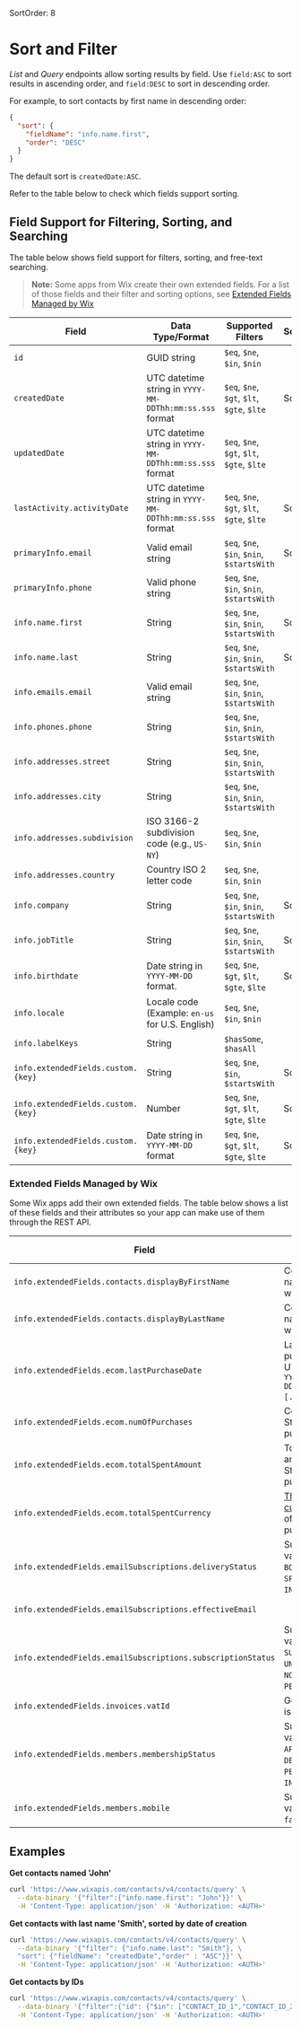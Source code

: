 SortOrder: 8
# Sort and Filter

_List_ and _Query_ endpoints allow sorting results by field.
Use `field:ASC` to sort results in ascending order,
and `field:DESC` to sort in descending order.

For example, to sort contacts by first name in descending order:

```json
{
  "sort": {
    "fieldName": "info.name.first",
    "order": "DESC"
  }
}
```

The default sort is `createdDate:ASC`.

Refer to the table below to check which fields support sorting.

## Field Support for Filtering, Sorting, and Searching

The table below shows field support for filters, sorting,
and free-text searching.

> **Note:**
> Some apps from Wix create their own extended fields.
> For a list of those fields and their filter and sorting options, see
> [Extended Fields Managed by Wix](#extended-fields-managed-by-wix)

| Field | Data Type/Format | Supported Filters | Sortable | Searchable |
|---|---|---|---|---|
| `id` | GUID string | `$eq`, `$ne`, `$in`, `$nin` | | |
| `createdDate` | UTC datetime string in `YYYY-MM-DDThh:mm:ss.sss` format | `$eq`, `$ne`, `$gt`, `$lt`, `$gte`, `$lte` | Sortable | |
| `updatedDate` | UTC datetime string in `YYYY-MM-DDThh:mm:ss.sss` format | `$eq`, `$ne`, `$gt`, `$lt`, `$gte`, `$lte` | | |
| `lastActivity.activityDate` | UTC datetime string in `YYYY-MM-DDThh:mm:ss.sss` format | `$eq`, `$ne`, `$gt`, `$lt`, `$gte`, `$lte` | Sortable | |
| `primaryInfo.email` | Valid email string | `$eq`, `$ne`, `$in`, `$nin`, `$startsWith` | Sortable | |
| `primaryInfo.phone` | Valid phone string | `$eq`, `$ne`, `$in`, `$nin`, `$startsWith` | | |
| `info.name.first` | String | `$eq`, `$ne`, `$in`, `$nin`, `$startsWith` | Sortable | Searchable |
| `info.name.last` | String | `$eq`, `$ne`, `$in`, `$nin`, `$startsWith` | Sortable | Searchable |
| `info.emails.email` | Valid email string | `$eq`, `$ne`, `$in`, `$nin`, `$startsWith` | | Searchable |
| `info.phones.phone` | String | `$eq`, `$ne`, `$in`, `$nin`, `$startsWith` | | Searchable |
| `info.addresses.street` | String | `$eq`, `$ne`, `$in`, `$nin`, `$startsWith` | | |
| `info.addresses.city` | String | `$eq`, `$ne`, `$in`, `$nin`, `$startsWith` | | |
| `info.addresses.subdivision` | ISO 3166-2 subdivision code (e.g., `US-NY`) | `$eq`, `$ne`, `$in`, `$nin` | | |
| `info.addresses.country` | Country ISO 2 letter code | `$eq`, `$ne`, `$in`, `$nin` | | |
| `info.company` | String | `$eq`, `$ne`, `$in`, `$nin`, `$startsWith` | Sortable | |
| `info.jobTitle` | String | `$eq`, `$ne`, `$in`, `$nin`, `$startsWith` | Sortable | |
| `info.birthdate` | Date string in `YYYY-MM-DD` format. | `$eq`, `$ne`, `$gt`, `$lt`, `$gte`, `$lte` | Sortable | |
| `info.locale` | Locale code (Example: `en-us` for U.S. English) | `$eq`, `$ne`, `$in`, `$nin` | | |
| `info.labelKeys` | String | `$hasSome`, `$hasAll` | | |
| `info.extendedFields.custom.{key}` | String | `$eq`, `$ne`, `$in`, `$startsWith` | Sortable | |
| `info.extendedFields.custom.{key}` | Number | `$eq`, `$ne`, `$gt`, `$lt`, `$gte`, `$lte` | Sortable | |
| `info.extendedFields.custom.{key}` | Date string in `YYYY-MM-DD` format | `$eq`, `$ne`, `$gt`, `$lt`, `$gte`, `$lte` | Sortable | |

### Extended Fields Managed by Wix

Some Wix apps add their own extended fields.
The table below shows a list of these fields and their attributes
so your app can make use of them through the REST API.

| Field | Description | Read-Only | Data Type | Supported Filters | Sortable |
|---|---|---|---|---|---|
| `info.extendedFields.contacts.displayByFirstName` | Concatenated name, starting with first name. | Read-only | `TEXT` | `$exists` | |
| `info.extendedFields.contacts.displayByLastName` | Concatenated name, starting with last name. | Read-only | `TEXT` | | |
| `info.extendedFields.ecom.lastPurchaseDate` | Last Wix Stores purchase in UTC datetime `YYYY-MM-DDThh:mm[:ss][.sss]` format. | Read-only | `DATE` | `$eq`, `$ne`, `$gt`, `$lt`, `$gte`, `$lte` | Sortable |
| `info.extendedFields.ecom.numOfPurchases` | Count of Wix Stores purchases. | Read-only | `NUMBER` | `$eq`, `$ne`, `$gt`, `$lt`, `$gte`, `$lte` | Sortable |
| `info.extendedFields.ecom.totalSpentAmount` | Total currency amount of Wix Stores purchases. | Read-only | `NUMBER` | `$eq`, `$ne`, `$gt`, `$lt`, `$gte`, `$lte` | Sortable |
| `info.extendedFields.ecom.totalSpentCurrency` | [Three-letter currency code][iso-4217-currency] of Wix Stores purchases. | Read-only | `TEXT` | | |
| `info.extendedFields.emailSubscriptions.deliveryStatus` | Supported values: `VALID`, `BOUNCED`, `SPAM_COMPLAINT`, `INACTIVE`. | Read-only | `TEXT` | `$eq`,`$ne`,`$in`, `$nin` | |
| `info.extendedFields.emailSubscriptions.effectiveEmail` | | Read-only | `TEXT` | `$exists` | Sortable |
| `info.extendedFields.emailSubscriptions.subscriptionStatus` | Supported values: `SUBSCRIBED`, `UNSUBSCRIBED`, `NOT_SET`, `PENDING`. | Read-only | `TEXT` | `$eq`,`$ne`,`$in`, `$nin` | |
| `info.extendedFields.invoices.vatId` | Government-issued VAT ID. | | `TEXT` | | |
| `info.extendedFields.members.membershipStatus` | Supported values: `APPROVED`, `DENIED`, `PENDING`, `INACTIVE`. | Read-only | `TEXT` | `$eq`,`$ne`,`$in`, `$nin` | |
| `info.extendedFields.members.mobile` | Supported values: `true`, `false`. | | `TEXT` | | |

## Examples

**Get contacts named 'John'**

```sh
curl 'https://www.wixapis.com/contacts/v4/contacts/query' \
  --data-binary '{"filter":{"info.name.first": "John"}}' \
  -H 'Content-Type: application/json' -H 'Authorization: <AUTH>'
```

**Get contacts with last name 'Smith', sorted by date of creation**

```sh
curl 'https://www.wixapis.com/contacts/v4/contacts/query' \
  --data-binary '{"filter": {"info.name.last": "Smith"}, \
  "sort": {"fieldName": "createdDate","order" : "ASC"}}' \
  -H 'Content-Type: application/json' -H 'Authorization: <AUTH>'
```

**Get contacts by IDs**

```sh
curl 'https://www.wixapis.com/contacts/v4/contacts/query' \
  --data-binary '{"filter":{"id": {"$in": ["CONTACT_ID_1","CONTACT_ID_2"]}}}' \
  -H 'Content-Type: application/json' -H 'Authorization: <AUTH>'
```

[iso-4217-currency]: https://www.iso.org/iso-4217-currency-codes.html